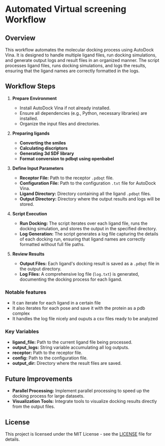 
# Automated Virtual screening Workflow

## Overview

This workflow automates the molecular docking process using AutoDock Vina. It is designed to handle multiple ligand files, run docking simulations, and generate output logs and result files in an organized manner. The script processes ligand files, runs docking simulations, and logs the results, ensuring that the ligand names are correctly formatted in the logs.

## Workflow Steps

1. **Prepare Environment**
   - Install AutoDock Vina if not already installed.
   - Ensure all dependencies (e.g., Python, necessary libraries) are installed.
   - Organize the input files and directories.
2. **Preparing ligands**
   - **Converting the smiles** 
   - **Calculating discriptors**
   - **Generating 3d SDF library**
   - **Format conversion to pdbqt using openbabel**
     
2. **Define Input Parameters**
   - **Receptor File:** Path to the receptor `.pdbqt` file.
   - **Configuration File:** Path to the configuration `.txt` file for AutoDock Vina.
   - **Ligand Directory:** Directory containing all the ligand `.pdbqt` files.
   - **Output Directory:** Directory where the output results and logs will be stored.

3. **Script Execution**
   - **Run Docking:** The script iterates over each ligand file, runs the docking simulation, and stores the output in the specified directory.
   - **Log Generation:** The script generates a log file capturing the details of each docking run, ensuring that ligand names are correctly formatted without full file paths.

4. **Review Results**
   - **Output Files:** Each ligand's docking result is saved as a `.pdbqt` file in the output directory.
   - **Log Files:** A comprehensive log file (`log.txt`) is generated, documenting the docking process for each ligand.

### Notable features
- It can iterate for each ligand in a certain file
- It also iterates for each pose and save it with the protein as a pdb complex
- It handles the log file nicely and ouputs a csv files ready to be analyzed

### Key Variables

- **ligand_file:** Path to the current ligand file being processed.
- **output_logs:** String variable accumulating all log outputs.
- **receptor:** Path to the receptor file.
- **config:** Path to the configuration file.
- **output_dir:** Directory where the result files are saved.



## Future Improvements

- **Parallel Processing:** Implement parallel processing to speed up the docking process for large datasets.
- **Visualization Tools:** Integrate tools to visualize docking results directly from the output files.

## License

This project is licensed under the MIT License - see the [LICENSE](LICENSE) file for details.
